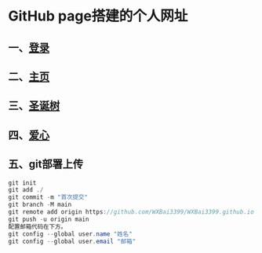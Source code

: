 # GitHub page搭建的个人网址
## 一、[登录](https://wxbai3399.github.io/login/index.html)
## 二、[主页](https://wxbai3399.github.io/)
## 三、[圣诞树](https://wxbai3399.github.io/christmas/index.html)
## 四、[爱心](https://wxbai3399.github.io/love.html)

## 五、git部署上传
```java
git init
git add ./
git commit -m "首次提交"
git branch -M main
git remote add origin https://github.com/WXBai3399/WXBai3399.github.io
git push -u origin main
配置邮箱代码在下方。
git config --global user.name "姓名"
git config --global user.email "邮箱"
```
